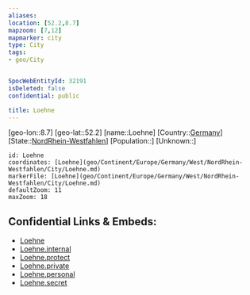 ```yaml
---
aliases: 
location: [52.2,8.7]
mapzoom: [7,12] 
mapmarker: city 
type: City
tags:
- geo/City


SpocWebEntityId: 32191
isDeleted: false
confidential: public

title: Loehne
---
```

[geo-lon::8.7]
[geo-lat::52.2]
[name::Loehne]
[Country::[Germany](geo/Continent/Europe/Germany.md)]
[State::[NordRhein-Westfahlen](NordRhein-Westfahlen)]
[Population::]
[Unknown::]


```leaflet
id: Loehne
coordinates: [Loehne](geo/Continent/Europe/Germany/West/NordRhein-Westfahlen/City/Loehne.md)
markerFile: [Loehne](geo/Continent/Europe/Germany/West/NordRhein-Westfahlen/City/Loehne.md)
defaultZoom: 11 
maxZoom: 18
```


## Confidential Links & Embeds: 
- [Loehne](../../../../../../../../_public/geo/Continent/Europe/Germany/West/NordRhein-Westfahlen/City/Loehne.md) 
- [Loehne.internal](../../../../../../../../_internal/geo/Continent/Europe/Germany/West/NordRhein-Westfahlen/City/Loehne.internal.md) 
- [Loehne.protect](../../../../../../../../_protect/geo/Continent/Europe/Germany/West/NordRhein-Westfahlen/City/Loehne.protect.md) 
- [Loehne.private](../../../../../../../../_private/geo/Continent/Europe/Germany/West/NordRhein-Westfahlen/City/Loehne.private.md) 
- [Loehne.personal](../../../../../../../../_personal/geo/Continent/Europe/Germany/West/NordRhein-Westfahlen/City/Loehne.personal.md) 
- [Loehne.secret](../../../../../../../../_secret/geo/Continent/Europe/Germany/West/NordRhein-Westfahlen/City/Loehne.secret.md) 
